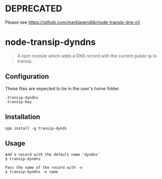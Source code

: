 # DEPRECATED
Please see https://github.com/marklagendijk/node-transip-dns-cli

# node-transip-dyndns

> A npm module which adds a DNS record with the current public ip to transip.

## Configuration
These files are expected to be in the user's home folder.

    .transip-dyndns
    .transip-key

## Installation
`npm install -g transip-dynds`

## Usage
```
Add a record with the default name 'dyndns'
$ transip-dyndns

Pass the name of the record with -n
$ transip-dyndns -n name
```

